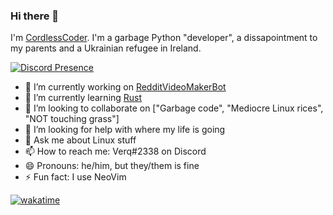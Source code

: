 ### Hi there 👋
I'm [CordlessCoder](https://github.com/CordlessCoder). I'm a garbage Python "developer", a dissapointment to my parents and a Ukrainian refugee in Ireland.

[![Discord Presence](https://lanyard.cnrad.dev/api/577885109894512659)](https://discord.com/users/577885109894512659)


- 🔭 I’m currently working on [RedditVideoMakerBot](https://github.com/elebumm/RedditVideoMakerBot)
- 🌱 I’m currently learning [Rust](https://rust-lang.org)
- 👯 I’m looking to collaborate on \["Garbage code", "Mediocre Linux rices", "NOT touching grass"\]
- 🤔 I’m looking for help with where my life is going
- 💬 Ask me about Linux stuff
- 📫 How to reach me: Verq#2338 on Discord
- 😄 Pronouns: he/him, but they/them is fine
- ⚡ Fun fact: I use NeoVim

[![wakatime](https://wakatime.com/badge/user/142fa03b-8422-4171-9266-2b6d37f60c35.svg)](https://wakatime.com/@142fa03b-8422-4171-9266-2b6d37f60c35)
